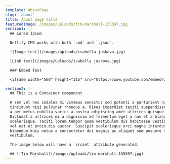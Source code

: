 ```yaml
---
template: AboutPage
slug: 'about'
title: About page title
featuredImage: /images/uploads/tim-marshall-155597.jpg
section1: |-
  ## Lorem Ipsum

  Netlify CMS works with both `.md` and `.json`.

  ![Image test](/images/uploads/isabella juskova.jpg)

  [Link test](/images/uploads/isabella juskova.jpg)

  ### Embed Test

  <iframe width="560" height="315" src="https://www.youtube.com/embed/Js00yn142ic" frameborder="0" allow="autoplay; encrypted-media" allowfullscreen></iframe>

section2: |-
  ## This is a Container component

  A sem vel nec sodales mi vivamus senectus sed potenti a parturient nascetur
  tincidunt nisi pulvinar rhoncus a. Risus imperdiet taciti suspendisse facilisi
  a per metus cubilia varius a nostra adipiscing amet ultrices quisque ac mi a.
  Dictumst a ultrices mi a dignissim ad fermentum eget a nam et a blandit
  scelerisque. Taciti lorem tempor quam vestibulum dis habitasse vestibulum diam
  vel est ut proin dis auctor. Suscipit scelerisque orci magna interdum vel
  bibendum duis netus a consectetur dui magnis ac aliquet sem posuere tincidunt
  vestibulum.

  The image below will have a `srcset` attribute generated:

  ## ![Tim Marshall](/images/uploads/tim-marshall-155597.jpg)
---
```

